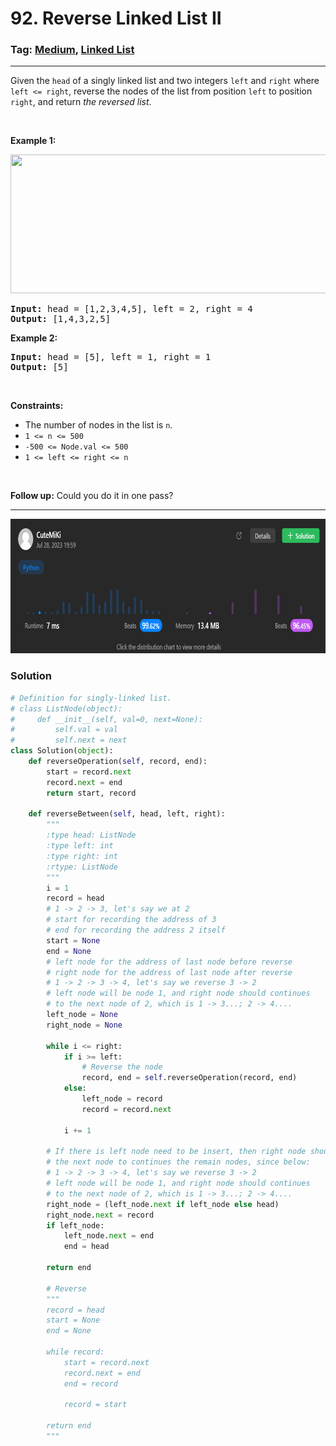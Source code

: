 # 92. Reverse Linked List II
### Tag: [Medium](https://github.com/TheOnlyMiki/LeetCode-For-Fun/tree/main#medium-level), [Linked List](https://github.com/TheOnlyMiki/LeetCode-For-Fun/tree/main#linked-list)
---
<div class="px-5 pt-4"><div class="flex"></div><div class="_1l1MA" data-track-load="description_content"><p>Given the <code>head</code> of a singly linked list and two integers <code>left</code> and <code>right</code> where <code>left &lt;= right</code>, reverse the nodes of the list from position <code>left</code> to position <code>right</code>, and return <em>the reversed list</em>.</p>

<p>&nbsp;</p>
<p><strong class="example">Example 1:</strong></p>
<img alt="" src="https://assets.leetcode.com/uploads/2021/02/19/rev2ex2.jpg" style="width: 542px; height: 222px;">
<pre><strong>Input:</strong> head = [1,2,3,4,5], left = 2, right = 4
<strong>Output:</strong> [1,4,3,2,5]
</pre>

<p><strong class="example">Example 2:</strong></p>

<pre><strong>Input:</strong> head = [5], left = 1, right = 1
<strong>Output:</strong> [5]
</pre>

<p>&nbsp;</p>
<p><strong>Constraints:</strong></p>

<ul>
	<li>The number of nodes in the list is <code>n</code>.</li>
	<li><code>1 &lt;= n &lt;= 500</code></li>
	<li><code>-500 &lt;= Node.val &lt;= 500</code></li>
	<li><code>1 &lt;= left &lt;= right &lt;= n</code></li>
</ul>

<p>&nbsp;</p>
<strong>Follow up:</strong> Could you do it in one pass?</div></div>

---
<img src="Submit.png" width="700" height="215" />

### Solution

```python
# Definition for singly-linked list.
# class ListNode(object):
#     def __init__(self, val=0, next=None):
#         self.val = val
#         self.next = next
class Solution(object):
    def reverseOperation(self, record, end):
        start = record.next
        record.next = end
        return start, record

    def reverseBetween(self, head, left, right):
        """
        :type head: ListNode
        :type left: int
        :type right: int
        :rtype: ListNode
        """
        i = 1
        record = head
        # 1 -> 2 -> 3, let's say we at 2
        # start for recording the address of 3
        # end for recording the address 2 itself
        start = None
        end = None
        # left node for the address of last node before reverse
        # right node for the address of last node after reverse
        # 1 -> 2 -> 3 -> 4, let's say we reverse 3 -> 2
        # left node will be node 1, and right node should continues 
        # to the next node of 2, which is 1 -> 3...; 2 -> 4....
        left_node = None
        right_node = None

        while i <= right:
            if i >= left:
                # Reverse the node
                record, end = self.reverseOperation(record, end)
            else:
                left_node = record
                record = record.next
            
            i += 1
        
        # If there is left node need to be insert, then right node should be
        # the next node to continues the remain nodes, since below:
        # 1 -> 2 -> 3 -> 4, let's say we reverse 3 -> 2
        # left node will be node 1, and right node should continues 
        # to the next node of 2, which is 1 -> 3...; 2 -> 4....
        right_node = (left_node.next if left_node else head)
        right_node.next = record
        if left_node:
            left_node.next = end
            end = head
        
        return end

        # Reverse 
        """
        record = head
        start = None
        end = None

        while record:
            start = record.next
            record.next = end
            end = record

            record = start

        return end
        """
```
